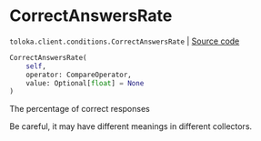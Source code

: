 # CorrectAnswersRate
`toloka.client.conditions.CorrectAnswersRate` | [Source code](https://github.com/Toloka/toloka-kit/blob/v1.0.1/src/client/conditions.py#L149)

```python
CorrectAnswersRate(
    self,
    operator: CompareOperator,
    value: Optional[float] = None
)
```

The percentage of correct responses


Be careful, it may have different meanings in different collectors.

